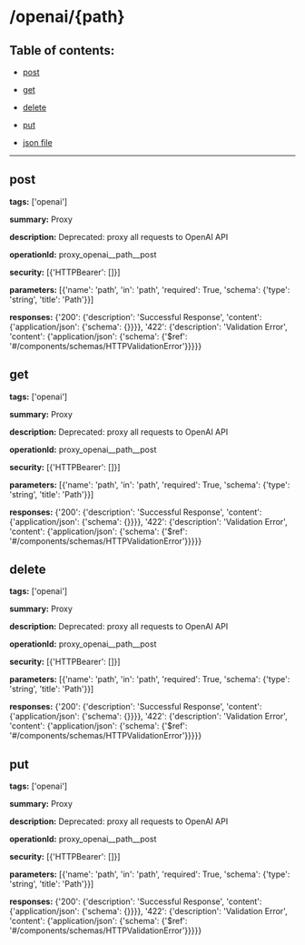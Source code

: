 # /openai/{path}

## Table of contents:
- [post](#post)

- [get](#get)

- [delete](#delete)

- [put](#put)

- [json file](./_openai_{path}.json)

---
<a name="post"></a>
## post

**tags:** ['openai']

**summary:** Proxy

**description:** Deprecated: proxy all requests to OpenAI API

**operationId:** proxy_openai__path__post

**security:** [{'HTTPBearer': []}]

**parameters:** [{'name': 'path', 'in': 'path', 'required': True, 'schema': {'type': 'string', 'title': 'Path'}}]

**responses:** {'200': {'description': 'Successful Response', 'content': {'application/json': {'schema': {}}}}, '422': {'description': 'Validation Error', 'content': {'application/json': {'schema': {'$ref': '#/components/schemas/HTTPValidationError'}}}}}

<a name="get"></a>
## get

**tags:** ['openai']

**summary:** Proxy

**description:** Deprecated: proxy all requests to OpenAI API

**operationId:** proxy_openai__path__post

**security:** [{'HTTPBearer': []}]

**parameters:** [{'name': 'path', 'in': 'path', 'required': True, 'schema': {'type': 'string', 'title': 'Path'}}]

**responses:** {'200': {'description': 'Successful Response', 'content': {'application/json': {'schema': {}}}}, '422': {'description': 'Validation Error', 'content': {'application/json': {'schema': {'$ref': '#/components/schemas/HTTPValidationError'}}}}}

<a name="delete"></a>
## delete

**tags:** ['openai']

**summary:** Proxy

**description:** Deprecated: proxy all requests to OpenAI API

**operationId:** proxy_openai__path__post

**security:** [{'HTTPBearer': []}]

**parameters:** [{'name': 'path', 'in': 'path', 'required': True, 'schema': {'type': 'string', 'title': 'Path'}}]

**responses:** {'200': {'description': 'Successful Response', 'content': {'application/json': {'schema': {}}}}, '422': {'description': 'Validation Error', 'content': {'application/json': {'schema': {'$ref': '#/components/schemas/HTTPValidationError'}}}}}

<a name="put"></a>
## put

**tags:** ['openai']

**summary:** Proxy

**description:** Deprecated: proxy all requests to OpenAI API

**operationId:** proxy_openai__path__post

**security:** [{'HTTPBearer': []}]

**parameters:** [{'name': 'path', 'in': 'path', 'required': True, 'schema': {'type': 'string', 'title': 'Path'}}]

**responses:** {'200': {'description': 'Successful Response', 'content': {'application/json': {'schema': {}}}}, '422': {'description': 'Validation Error', 'content': {'application/json': {'schema': {'$ref': '#/components/schemas/HTTPValidationError'}}}}}

